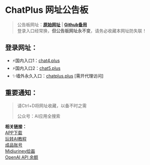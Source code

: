 # ChatPlus 网址公告板
> 公告板网址：**[原始网址](http://www.chatplus.wiki/)** | **[Github备用](https://github.com/chatplusAI/chatplusAI)**  
> 登录入口经常换，**但公告板网址永不变**，请务必收藏本网址防失联！
## 登录网址：
- ⚡国内入口1：[chat4.plus](http://www.chat4.plus)
- ⚡国内入口2：[chat5.plus](http://www.chat5.plus)
- ✨墙外永久入口：[chatplus.plus](http://www.chatplus.plus) [需开代理访问]
## 重要通知：
> 请Ctrl+D将网址收藏，以备不时之需
> 
> 公众号：AI应用全搜索
> 
**相关链接：**  
[APP下载](http://download.plusgpt.plus/)  
[玩转AI教程](http://www.chatplus.blog)  
[成品账号](http://chat.gptshop.plus/?from=1004)  
[Midjuriney绘画](http://www.chat4.plus/#/drew)  
[OpenAI API 余额](http://www.apikey.info)
